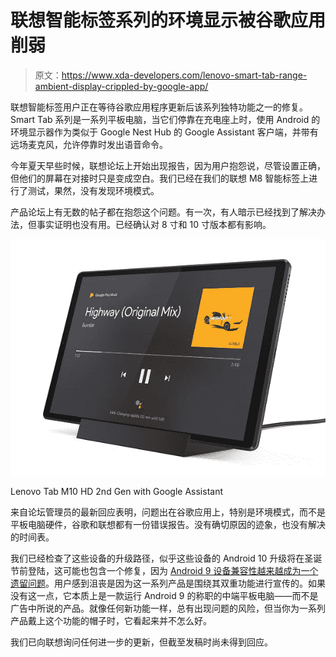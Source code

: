 # 联想智能标签系列的环境显示被谷歌应用削弱

> 原文：<https://www.xda-developers.com/lenovo-smart-tab-range-ambient-display-crippled-by-google-app/>

联想智能标签用户正在等待谷歌应用程序更新后该系列独特功能之一的修复。Smart Tab 系列是一系列平板电脑，当它们停靠在充电座上时，使用 Android 的环境显示器作为类似于 Google Nest Hub 的 Google Assistant 客户端，并带有远场麦克风，允许停靠时发出语音命令。

今年夏天早些时候，联想论坛上开始出现报告，因为用户抱怨说，尽管设置正确，但他们的屏幕在对接时只是变成空白。我们已经在我们的联想 M8 智能标签上进行了测试，果然，没有发现环境模式。

产品论坛上有无数的帖子都在抱怨这个问题。有一次，有人暗示已经找到了解决办法，但事实证明也没有用。已经确认对 8 寸和 10 寸版本都有影响。

 <picture>![](img/2bf7e72ebe9eab595903dbd855fb7b3b.png)</picture> 

Lenovo Tab M10 HD 2nd Gen with Google Assistant

来自论坛管理员的最新回应表明，问题出在谷歌应用上，特别是环境模式，而不是平板电脑硬件，谷歌和联想都有一份错误报告。没有确切原因的迹象，也没有解决的时间表。

我们已经检查了这些设备的升级路径，似乎这些设备的 Android 10 升级将在圣诞节前登陆，这可能也包含一个修复，因为 [Android 9 设备兼容性越来越成为一个遗留问题](https://www.xda-developers.com/all-apps-google-play-required-target-android-10-api-level-29/)。用户感到沮丧是因为这一系列产品是围绕其双重功能进行宣传的。如果没有这一点，它本质上是一款运行 Android 9 的称职的中端平板电脑——而不是广告中所说的产品。就像任何新功能一样，总有出现问题的风险，但当你为一系列产品戴上这个功能的帽子时，它看起来并不怎么好。

我们已向联想询问任何进一步的更新，但截至发稿时尚未得到回应。